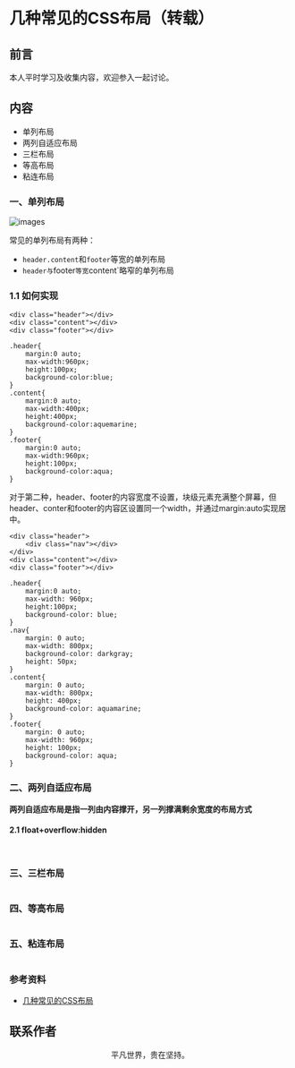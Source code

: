# 几种常见的CSS布局（转载）

## 前言

本人平时学习及收集内容，欢迎参入一起讨论。

## 内容

- 单列布局
- 两列自适应布局
- 三栏布局
- 等高布局
- 粘连布局

### 一、单列布局

![images](layout01.png)

常见的单列布局有两种：

- `header.content`和`footer`等宽的单列布局
- `header与`footer`等宽`content`略窄的单列布局

### 1.1 如何实现

```
<div class="header"></div>
<div class="content"></div>
<div class="footer"></div>
```

```
.header{
    margin:0 auto;
    max-width:960px;
    height:100px;
    background-color:blue;
}
.content{
    margin:0 auto;
    max-width:400px;
    height:400px;
    background-color:aquemarine;
}
.footer{
    margin:0 auto;
    max-width:960px;
    height:100px;
    background-color:aqua;
}
```

对于第二种，header、footer的内容宽度不设置，块级元素充满整个屏幕，但header、conter和footer的内容区设置同一个width，并通过margin:auto实现居中。

```
<div class="header">
    <div class="nav"></div>
</div>
<div class="content"></div>
<div class="footer"></div>
```

```
.header{
    margin:0 auto;
    max-width: 960px;
    height:100px;
    background-color: blue;
}
.nav{
    margin: 0 auto;
    max-width: 800px;
    background-color: darkgray;
    height: 50px;
}
.content{
    margin: 0 auto;
    max-width: 800px;
    height: 400px;
    background-color: aquamarine;
}
.footer{
    margin: 0 auto;
    max-width: 960px;
    height: 100px;
    background-color: aqua;
}
```

### 二、两列自适应布局

**两列自适应布局是指一列由内容撑开，另一列撑满剩余宽度的布局方式**

#### 2.1 float+overflow:hidden

```

```

```
```

### 三、三栏布局

```
```

### 四、等高布局

```
```

### 五、粘连布局

```
```

### 参考资料

- [几种常见的CSS布局](https://github.com/ljianshu/Blog/issues/40)

## 联系作者

<div align="center">
    <p>
        平凡世界，贵在坚持。
    </p>
    <img :src="$withBase('/about/contact.png')" />
</div>